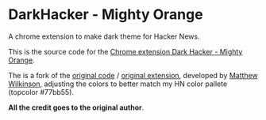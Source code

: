 # DarkHacker - Mighty Orange
A chrome extension to make dark theme for Hacker News. 

This is the source code for the [Chrome extension Dark Hacker - Mighty Orange](https://chrome.google.com/webstore/). 

The is a fork of the [original code](https://github.com/TheLastAirsickLowlander/DarkHacker/) / [original extension](https://chromewebstore.google.com/detail/ibhckhmgbfnlagdgpheomkaegpnimnhj), developed by [Matthew Wilkinson](https://github.com/TheLastAirsickLowlander), adjusting the colors to better match my HN color pallete (topcolor #77bb55).

**All the credit goes to the original author**.
